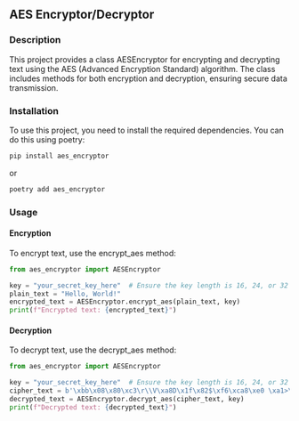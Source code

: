## AES Encryptor/Decryptor
### Description
This project provides a class AESEncryptor for encrypting and decrypting text using the AES (Advanced Encryption Standard) algorithm. The class includes methods for both encryption and decryption, ensuring secure data transmission.


### Installation
To use this project, you need to install the required dependencies. You can do this using poetry:
```sh
pip install aes_encryptor
```

or 

```sh
poetry add aes_encryptor
```

### Usage
#### Encryption
To encrypt text, use the encrypt_aes method:
```python
from aes_encryptor import AESEncryptor

key = "your_secret_key_here"  # Ensure the key length is 16, 24, or 32 characters
plain_text = "Hello, World!"
encrypted_text = AESEncryptor.encrypt_aes(plain_text, key)
print(f"Encrypted text: {encrypted_text}")

```

#### Decryption
To decrypt text, use the decrypt_aes method:
```python
from aes_encryptor import AESEncryptor

key = "your_secret_key_here"  # Ensure the key length is 16, 24, or 32 characters
cipher_text = b'\xbb\x08\x80\xc3\r\\V\xa8D\x1f\x82$\xf6\xca8\xe0 \xa1>\x8c\x9fj+{\xb5\xcf\xf7\xa8\xf7\x85O\xf4'
decrypted_text = AESEncryptor.decrypt_aes(cipher_text, key)
print(f"Decrypted text: {decrypted_text}")
```
